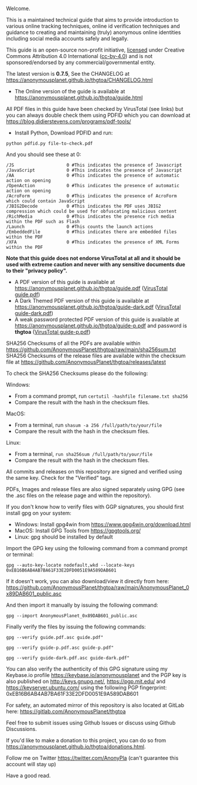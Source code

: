 Welcome.

This is a maintained technical guide that aims to provide introduction to various online tracking techniques, online id verification techniques and guidance to creating and maintaining (truly) anonymous online identities including social media accounts safely and legally.

This guide is an open-source non-profit initiative, [licensed] under Creative Commons Attribution 4.0 International ([cc-by-4.0]) and is not sponsored/endorsed by any commercial/governmental entity.

The latest version is **0.7.5**, See the CHANGELOG at <https://anonymousplanet.github.io/thgtoa/CHANGELOG.html>

- The Online version of the guide is available at <https://anonymousplanet.github.io/thgtoa/guide.html>

All PDF files in this guide have been checked by VirusTotal (see links) but you can always double check them using PDFID which you can download at <https://blog.didierstevens.com/programs/pdf-tools/>

- Install Python, Download PDFID and run:

```python pdfid.py file-to-check.pdf```

And you should see these at 0:

```
/JS                    0 #This indicates the presence of Javascript
/JavaScript            0 #This indicates the presence of Javascript
/AA                    0 #This indicates the presence of automatic action on opening
/OpenAction            0 #This indicates the presence of automatic action on opening
/AcroForm              0 #This indicates the presence of AcroForm which could contain JavaScript
/JBIG2Decode           0 #This indicates the PDF uses JBIG2 compression which could be used for obfuscating malicious content
/RichMedia             0 #This indicates the presence rich media within the PDF such as Flash
/Launch                0 #This counts the launch actions
/EmbeddedFile          0 #This indicates there are embedded files within the PDF
/XFA                   0 #This indicates the presence of XML Forms within the PDF
```

**Note that this guide does not endorse VirusTotal at all and it should be used with extreme caution and never with any sensitive documents due to their "privacy policy".**

- A PDF version of this guide is available at <https://anonymousplanet.github.io/thgtoa/guide.pdf> ([VirusTotal guide.pdf])
- A Dark Themed PDF version of this guide is available at <https://anonymousplanet.github.io/thgtoa/guide-dark.pdf> ([VirusTotal guide-dark.pdf])
- A weak password protected PDF version of this guide is available at <https://anonymousplanet.github.io/thgtoa/guide-p.pdf> and password is **thgtoa** ([VirusTotal guide-p.pdf])

SHA256 Checksums of all the PDFs are available within <https://github.com/AnonymousPlanet/thgtoa/raw/main/sha256sum.txt>
SHA256 Checksums of the release files are available within the checksum file at <https://github.com/AnonymousPlanet/thgtoa/releases/latest>

To check the SHA256 Checksums please do the following:

Windows:
- From a command prompt, run ```certutil -hashfile filename.txt sha256```
- Compare the result with the hash in the checksum files.

MacOS:
- From a terminal, run ```shasum -a 256 /full/path/to/your/file```
- Compare the result with the hash in the checksum files.

Linux: 
- From a terminal, ```run sha256sum /full/path/to/your/file```
- Compare the result with the hash in the checksum files.

All commits and releases on this repository are signed and verified using the same key. Check for the "Verified" tags.

PDFs, Images and release files are also signed separately using GPG (see the .asc files on the release page and within the repository).

If you don't know how to verify files with GGP signatures, you should first install gpg on your system:
- Windows: Install gpg4win from <https://www.gpg4win.org/download.html>
- MacOS: Install GPG Tools from <https://gpgtools.org/>
- Linux: gpg should be installed by default

Import the GPG key using the following command from a command prompt or terminal:

```gpg --auto-key-locate nodefault,wkd --locate-keys 0xEB16B6AB4AB7BA61F33E2DFD0051E9A589DAB601```

If it doesn't work, you can also download/view it directly from here: <https://github.com/AnonymousPlanet/thgtoa/raw/main/AnonymousPlanet_0x89DAB601_public.asc>

And then import it manually by issuing the following command:

```gpg --import AnonymousPlanet_0x89DAB601_public.asc```

Finally verify the files by issuing the following commands: 

```gpg --verify guide.pdf.asc guide.pdf"```

```gpg --verify guide-p.pdf.asc guide-p.pdf"```

```gpg --verify guide-dark.pdf.asc guide-dark.pdf"```

You can also verify the authenticity of this GPG signature using my Keybase.io profile <https://keybase.io/anonymousplanet> and the PGP key is also published on <http://keys.gnupg.net/>, <https://pgp.mit.edu/> and <https://keyserver.ubuntu.com/> using the following PGP fingerprint: 0xEB16B6AB4AB7BA61F33E2DFD0051E9A589DAB601

For safety, an automated mirror of this repository is also located at GitLab here: <https://gitlab.com/AnonymousPlanet/thgtoa>

Feel free to submit issues using Github Issues or discuss using Github Discussions.

If you'd like to make a donation to this project, you can do so from <https://anonymousplanet.github.io/thgtoa/donations.html>.

Follow me on Twitter <https://twitter.com/AnonyPla> (can't guarantee this account will stay up)

Have a good read.

[cc-by-4.0]: https://creativecommons.org/licenses/by/4.0/
[licensed]: https://anonymousplanet.github.io/thgtoa/LICENSE.html
[VirusTotal guide.pdf]: https://www.virustotal.com/gui/file/d3939be63290c486ddfd8a03a368da0c8e589eb91c2a1c7e1536a1729b62dfe7/detection
[VirusTotal guide-dark.pdf]: https://www.virustotal.com/gui/file/cf9d610e3751a3ba73799da39879d06a88898bdc38165cd2d265e7a82382b664/detection
[VirusTotal guide-p.pdf]: https://www.virustotal.com/gui/file/9d771d911ea4ce400de009549b9590722c770957b6a971c85965c1fb76231d94/detection
